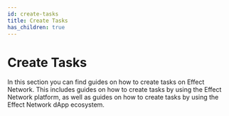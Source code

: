 ```yaml
---
id: create-tasks
title: Create Tasks
has_children: true
---
```


# Create Tasks

In this section you can find guides on how to create tasks on Effect Network. This includes guides on how to create tasks by using the Effect Network platform, as well as guides on how to create tasks by using the Effect Network dApp ecosystem.
